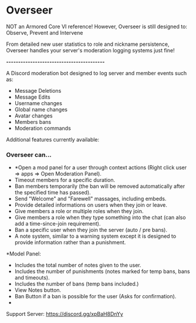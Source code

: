 # Overseer

NOT an Armored Core VI reference!
However, Overseer is still designed to: Observe, Prevent and Intervene

From detailed new user statistics to role and nickname persistence, Overseer handles your server's moderation logging systems just fine!

**-----------------------------------------**

A Discord moderation bot designed to log server and member events such as:

- Message Deletions
- Message Edits
- Username changes
- Global name changes
- Avatar changes
- Members bans
- Moderation commands

Additional features currently available:

### Overseer can...
- *Open a mod panel for a user through context actions (Right click user => apps => Open Moderation Panel).
- Timeout members for a specific duration.
- Ban members temporarily (the ban will be removed automatically after the specified time has passed).
- Send "Welcome" and "Farewell" massages, including embeds.
- Provide detailed informations on users when they join or leave.
- Give members a role or multiple roles when they join.
- Give members a role when they type something into the chat (can also add a time-since-join requirement).
- Ban a specific user when they join the server (auto / pre bans).
- A note system, similar to a warning system except it is designed to provide information rather than a punishment.

*Model Panel:

- Includes the total number of notes given to the user.
- Includes the number of punishments (notes marked for temp bans, bans and timeouts).
- Includes the number of bans (temp bans included.)
- View Notes button.
- Ban Button if a ban is possible for the user (Asks for confirmation).
- 
Support Server: https://discord.gg/xpBaH8DnYy

